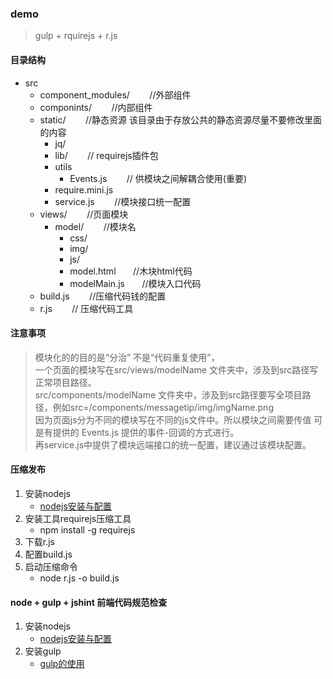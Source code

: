 ### demo ###
> gulp + rquirejs + r.js

#### 目录结构 ####
* src
	* component_modules/ &nbsp;&nbsp;&nbsp;&nbsp;&nbsp;&nbsp; //外部组件
	* componints/ &nbsp;&nbsp;&nbsp;&nbsp;&nbsp;&nbsp; //内部组件
	* static/ &nbsp;&nbsp;&nbsp;&nbsp;&nbsp;&nbsp; //静态资源 该目录由于存放公共的静态资源尽量不要修改里面的内容
		* jq/
		* lib/ &nbsp;&nbsp;&nbsp;&nbsp;&nbsp;&nbsp; // requirejs插件包
		* utils
			* Events.js &nbsp;&nbsp;&nbsp;&nbsp;&nbsp;&nbsp; // 供模块之间解耦合使用(重要)
		* require.mini.js
		* service.js &nbsp;&nbsp;&nbsp;&nbsp;&nbsp;&nbsp; //模块接口统一配置
	* views/ &nbsp;&nbsp;&nbsp;&nbsp;&nbsp;&nbsp; //页面模块
		* model/ &nbsp;&nbsp;&nbsp;&nbsp;&nbsp;&nbsp; //模块名
			* css/            
			* img/
			* js/
			* model.html &nbsp;&nbsp;&nbsp;&nbsp;&nbsp;&nbsp;//木块html代码
			* modelMain.js &nbsp;&nbsp;&nbsp;&nbsp;&nbsp;&nbsp;//模块入口代码
	* build.js &nbsp;&nbsp;&nbsp;&nbsp;&nbsp;&nbsp; //压缩代码钱的配置
	* r.js &nbsp;&nbsp;&nbsp;&nbsp;&nbsp;&nbsp; // 压缩代码工具
	
#### 注意事项 ####
> 模块化的的目的是“分治” 不是“代码重复使用”，	
> 一个页面的模块写在src/views/modelName 文件夹中，涉及到src路径写正常项目路径。	
> src/components/modelName 文件夹中，涉及到src路径要写全项目路径，例如src=/components/messagetip/img/imgName.png	
> 因为页面js分为不同的模块写在不同的js文件中。所以模块之间需要传值 可是有提供的 Events.js 提供的事件-回调的方式进行。	
> 再service.js中提供了模块远端接口的统一配置，建议通过该模块配置。 

#### 压缩发布 ####
1. 安装nodejs
	* [nodejs安装与配置](http://note.youdao.com/noteshare?id=ee1dedc7bfc0445feb419964a91a4f8c)
2. 安装工具requirejs压缩工具
	* npm install -g requirejs
3. 下载r.js 
4. 配置build.js
5. 启动压缩命令
	* node r.js -o build.js
	
#### node + gulp + jshint 前端代码规范检查 ####
1. 安装nodejs
	* [nodejs安装与配置](http://note.youdao.com/noteshare?id=ee1dedc7bfc0445feb419964a91a4f8c)
2. 安装gulp
	* [gulp的使用](http://note.youdao.com/noteshare?id=6bfdb2e8fa15879452e0b76ad42eac39)
	
